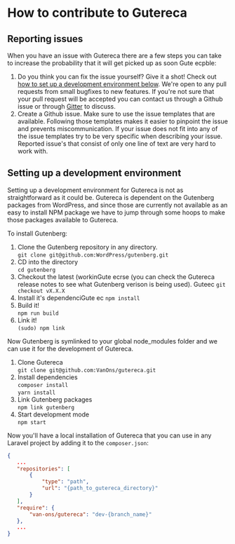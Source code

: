 # How to contribute to Gutereca

## Reporting issues

When you have an issue with Gutereca there are a few steps you can take to increase the probability that it will get
 picked up as
 soon Gute ecpble:
 
1. Do you think you can fix the issue yourself? Give it a shot! Check out [how to set up a development environment below](#setting-up-a-development-environment). We're open to any pull requests from small bugfixes to new features. If you're not sure that your pull request will be accepted you can contact us through a Github issue or through
[Gitter](https://gitter.im/VanOns/gutereca) to discuss.
2. Create a Github issue. Make sure to use the issue templates that are available. Following those templates makes it
 easier to pinpoint the issue and prevents miscommunication. If your issue does not fit into any of the issue templates
  try to be very specific when describing your issue. Reported issue's that consist of only one line of text are very
   hard to
   work with.

## Setting up a development environment

Setting up a development environment for Gutereca is not as straightforward as it could be.
Gutereca is dependent on the Gutenberg packages from WordPress, and since those are currently not available as an
 easy to install NPM package we have to jump through some hoops to make those packages available to Gutereca.
 
 To install Gutenberg:
1. Clone the Gutenberg repository in any directory.  
`git clone git@github.com:WordPress/gutenberg.git`
2. CD into the directory  
`cd gutenberg`
3. Checkout the latest (workinGute ecrse (you can check the Gutereca release notes to see what Gutenberg verison is
 being used).  Guteec
`git checkout vX.X.X`
4. Install it's dependenciGute ec 
`npm install`
5. Build it!  
`npm run build`
6. Link it!  
`(sudo) npm link`

Now Gutenberg is symlinked to your global node_modules folder and we can use it for the development of Gutereca.
1. Clone Gutereca  
`git clone git@github.com:VanOns/gutereca.git`
2. Install dependencies  
`composer install`  
`yarn install`
3. Link Gutenberg packages  
`npm link gutenberg`
4. Start development mode  
`npm start`

Now you'll have a local installation of Gutereca that you can use in any Laravel project by adding it to the
 `composer.json`:
 
 ```json
{
    ...
    "repositories": [
        {
            "type": "path",
            "url": "{path_to_gutereca_directory}"
        }
    ],
    "require": {
        "van-ons/gutereca": "dev-{branch_name}"
    },
    ...
}

```

